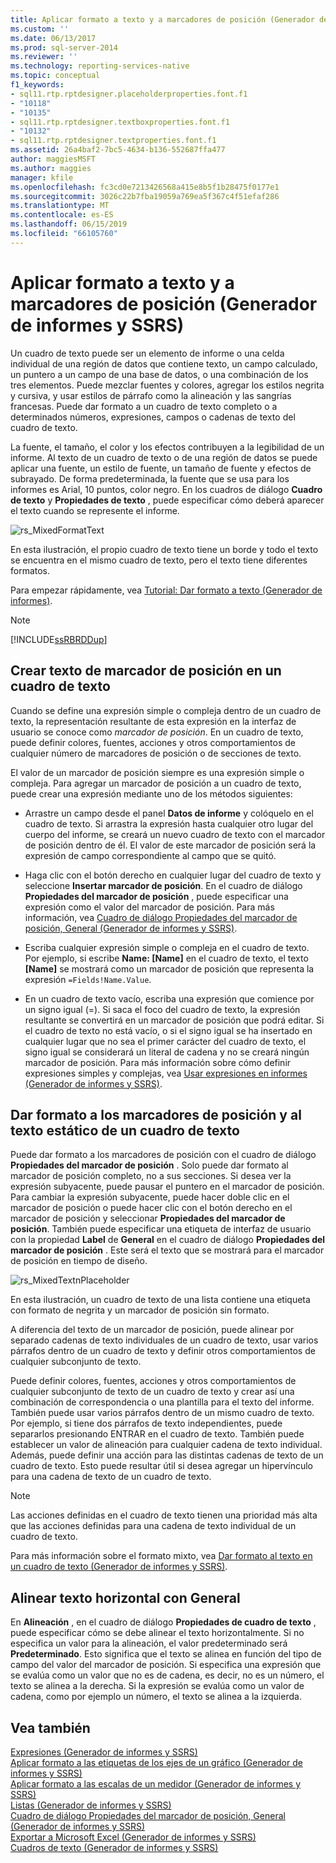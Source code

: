 ```yaml
---
title: Aplicar formato a texto y a marcadores de posición (Generador de informes y SSRS) | Microsoft Docs
ms.custom: ''
ms.date: 06/13/2017
ms.prod: sql-server-2014
ms.reviewer: ''
ms.technology: reporting-services-native
ms.topic: conceptual
f1_keywords:
- sql11.rtp.rptdesigner.placeholderproperties.font.f1
- "10118"
- "10135"
- sql11.rtp.rptdesigner.textboxproperties.font.f1
- "10132"
- sql11.rtp.rptdesigner.textproperties.font.f1
ms.assetid: 26a4baf2-7bc5-4634-b136-552687ffa477
author: maggiesMSFT
ms.author: maggies
manager: kfile
ms.openlocfilehash: fc3cd0e7213426568a415e8b5f1b28475f0177e1
ms.sourcegitcommit: 3026c22b7fba19059a769ea5f367c4f51efaf286
ms.translationtype: MT
ms.contentlocale: es-ES
ms.lasthandoff: 06/15/2019
ms.locfileid: "66105760"
---
```

# <a name="formatting-text-and-placeholders-report-builder-and-ssrs"></a>Aplicar formato a texto y a marcadores de posición (Generador de informes y SSRS)
  Un cuadro de texto puede ser un elemento de informe o una celda individual de una región de datos que contiene texto, un campo calculado, un puntero a un campo de una base de datos, o una combinación de los tres elementos. Puede mezclar fuentes y colores, agregar los estilos negrita y cursiva, y usar estilos de párrafo como la alineación y las sangrías francesas. Puede dar formato a un cuadro de texto completo o a determinados números, expresiones, campos o cadenas de texto del cuadro de texto.  
  
 La fuente, el tamaño, el color y los efectos contribuyen a la legibilidad de un informe. Al texto de un cuadro de texto o de una región de datos se puede aplicar una fuente, un estilo de fuente, un tamaño de fuente y efectos de subrayado. De forma predeterminada, la fuente que se usa para los informes es Arial, 10 puntos, color negro. En los cuadros de diálogo **Cuadro de texto** y **Propiedades de texto** , puede especificar cómo deberá aparecer el texto cuando se represente el informe.  
  
 ![rs_MixedFormatText](../media/rs-mixedformattext.gif "rs_MixedFormatText")  
  
 En esta ilustración, el propio cuadro de texto tiene un borde y todo el texto se encuentra en el mismo cuadro de texto, pero el texto tiene diferentes formatos.  
  
 Para empezar rápidamente, vea [Tutorial: Dar formato a texto &#40;Generador de informes&#41;](../tutorial-format-text-report-builder.md).  
  
> [!NOTE]  
>  [!INCLUDE[ssRBRDDup](../../includes/ssrbrddup-md.md)]  
  
## <a name="creating-placeholder-text-in-a-text-box"></a>Crear texto de marcador de posición en un cuadro de texto  
 Cuando se define una expresión simple o compleja dentro de un cuadro de texto, la representación resultante de esta expresión en la interfaz de usuario se conoce como *marcador de posición*. En un cuadro de texto, puede definir colores, fuentes, acciones y otros comportamientos de cualquier número de marcadores de posición o de secciones de texto.  
  
 El valor de un marcador de posición siempre es una expresión simple o compleja. Para agregar un marcador de posición a un cuadro de texto, puede crear una expresión mediante uno de los métodos siguientes:  
  
-   Arrastre un campo desde el panel **Datos de informe** y colóquelo en el cuadro de texto. Si arrastra la expresión hasta cualquier otro lugar del cuerpo del informe, se creará un nuevo cuadro de texto con el marcador de posición dentro de él. El valor de este marcador de posición será la expresión de campo correspondiente al campo que se quitó.  
  
-   Haga clic con el botón derecho en cualquier lugar del cuadro de texto y seleccione **Insertar marcador de posición**. En el cuadro de diálogo **Propiedades del marcador de posición** , puede especificar una expresión como el valor del marcador de posición. Para más información, vea [Cuadro de diálogo Propiedades del marcador de posición, General &#40;Generador de informes y SSRS&#41;](../placeholder-properties-dialog-box-general-report-builder-and-ssrs.md).  
  
-   Escriba cualquier expresión simple o compleja en el cuadro de texto. Por ejemplo, si escribe **Name: [Name]** en el cuadro de texto, el texto **[Name]** se mostrará como un marcador de posición que representa la expresión `=Fields!Name.Value`.  
  
-   En un cuadro de texto vacío, escriba una expresión que comience por un signo igual (=). Si saca el foco del cuadro de texto, la expresión resultante se convertirá en un marcador de posición que podrá editar. Si el cuadro de texto no está vacío, o si el signo igual se ha insertado en cualquier lugar que no sea el primer carácter del cuadro de texto, el signo igual se considerará un literal de cadena y no se creará ningún marcador de posición. Para más información sobre cómo definir expresiones simples y complejas, vea [Usar expresiones en informes &#40;Generador de informes y SSRS&#41;](expression-uses-in-reports-report-builder-and-ssrs.md).  
  
## <a name="formatting-placeholders-and-static-text-in-a-text-box"></a>Dar formato a los marcadores de posición y al texto estático de un cuadro de texto  
 Puede dar formato a los marcadores de posición con el cuadro de diálogo **Propiedades del marcador de posición** . Solo puede dar formato al marcador de posición completo, no a sus secciones. Si desea ver la expresión subyacente, puede pausar el puntero en el marcador de posición. Para cambiar la expresión subyacente, puede hacer doble clic en el marcador de posición o puede hacer clic con el botón derecho en el marcador de posición y seleccionar **Propiedades del marcador de posición**. También puede especificar una etiqueta de interfaz de usuario con la propiedad **Label** de **General** en el cuadro de diálogo **Propiedades del marcador de posición** . Este será el texto que se mostrará para el marcador de posición en tiempo de diseño.  
  
 ![rs_MixedTextnPlaceholder](../media/rs-mixedtextnplaceholder.gif "rs_MixedTextnPlaceholder")  
  
 En esta ilustración, un cuadro de texto de una lista contiene una etiqueta con formato de negrita y un marcador de posición sin formato.  
  
 A diferencia del texto de un marcador de posición, puede alinear por separado cadenas de texto individuales de un cuadro de texto, usar varios párrafos dentro de un cuadro de texto y definir otros comportamientos de cualquier subconjunto de texto.  
  
 Puede definir colores, fuentes, acciones y otros comportamientos de cualquier subconjunto de texto de un cuadro de texto y crear así una combinación de correspondencia o una plantilla para el texto del informe. También puede usar varios párrafos dentro de un mismo cuadro de texto. Por ejemplo, si tiene dos párrafos de texto independientes, puede separarlos presionando ENTRAR en el cuadro de texto. También puede establecer un valor de alineación para cualquier cadena de texto individual. Además, puede definir una acción para las distintas cadenas de texto de un cuadro de texto. Esto puede resultar útil si desea agregar un hipervínculo para una cadena de texto de un cuadro de texto.  
  
> [!NOTE]  
>  Las acciones definidas en el cuadro de texto tienen una prioridad más alta que las acciones definidas para una cadena de texto individual de un cuadro de texto.  
  
 Para más información sobre el formato mixto, vea [Dar formato al texto en un cuadro de texto &#40;Generador de informes y SSRS&#41;](format-text-in-a-text-box-report-builder-and-ssrs.md).  
  
## <a name="aligning-horizontal-text-using-general"></a>Alinear texto horizontal con General  
 En **Alineación** , en el cuadro de diálogo **Propiedades de cuadro de texto** , puede especificar cómo se debe alinear el texto horizontalmente. Si no especifica un valor para la alineación, el valor predeterminado será **Predeterminado**. Esto significa que el texto se alinea en función del tipo de campo del valor del marcador de posición. Si especifica una expresión que se evalúa como un valor que no es de cadena, es decir, no es un número, el texto se alinea a la derecha. Si la expresión se evalúa como un valor de cadena, como por ejemplo un número, el texto se alinea a la izquierda.  
  
## <a name="see-also"></a>Vea también  
 [Expresiones &#40;Generador de informes y SSRS&#41;](expressions-report-builder-and-ssrs.md)   
 [Aplicar formato a las etiquetas de los ejes de un gráfico &#40;Generador de informes y SSRS&#41;](formatting-axis-labels-on-a-chart-report-builder-and-ssrs.md)   
 [Aplicar formato a las escalas de un medidor &#40;Generador de informes y SSRS&#41;](formatting-scales-on-a-gauge-report-builder-and-ssrs.md)   
 [Listas &#40;Generador de informes y SSRS&#41;](tables-matrices-and-lists-report-builder-and-ssrs.md)   
 [Cuadro de diálogo Propiedades del marcador de posición, General &#40;Generador de informes y SSRS&#41;](../placeholder-properties-dialog-box-general-report-builder-and-ssrs.md)   
 [Exportar a Microsoft Excel &#40;Generador de informes y SSRS&#41;](../report-builder/exporting-to-microsoft-excel-report-builder-and-ssrs.md)   
 [Cuadros de texto &#40;Generador de informes y SSRS&#41;](text-boxes-report-builder-and-ssrs.md)  
  
  
